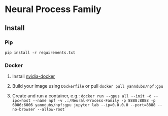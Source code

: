 # Neural Process Family

## Install

### Pip

`pip install -r requirements.txt`

### Docker

1. Install [nvidia-docker](https://github.com/NVIDIA/nvidia-docker)

2. Build your image using `Dockerfile` or pull `docker pull yanndubs/npf:gpu`

3. Create and run a container, e.g.:
`docker run --gpus all --init -d --ipc=host --name npf -v .:/Neural-Process-Family -p 8888:8888 -p 6006:6006 yanndubs/npf:gpu jupyter lab --ip=0.0.0.0 --port=8888 --no-browser --allow-root`